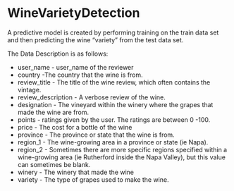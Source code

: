 # WineVarietyDetection
A predictive model is created by performing training on the train data set and then predicting the wine “variety” from the test data set.

The Data Description is as follows:
-	user_name - user_name of the reviewer
-	country -The country that the wine is from.
-	review_title - The title of the wine review, which often contains the vintage.
-	review_description - A verbose review of the wine.
-	designation - The vineyard within the winery where the grapes that made the wine are from.
-	points - ratings given by the user. The ratings are between 0 -100.
-	price - The cost for a bottle of the wine
-	province - The province or state that the wine is from.
-	region_1 - The wine-growing area in a province or state (ie Napa).
-	region_2 - Sometimes there are more specific regions specified within a wine-growing area (ie Rutherford inside the Napa Valley), but this value can sometimes be blank.
-	winery - The winery that made the wine
-	variety - The type of grapes used to make the wine. 

